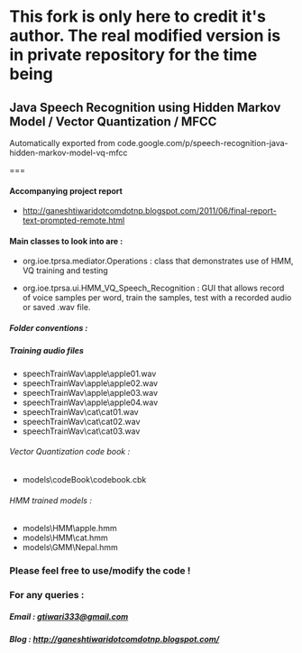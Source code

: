 # This fork is only here to credit it's author. The real modified version is in private repository for the time being

## Java Speech Recognition using Hidden Markov Model / Vector Quantization / MFCC 


Automatically exported from code.google.com/p/speech-recognition-java-hidden-markov-model-vq-mfcc

===

#### Accompanying project report

- http://ganeshtiwaridotcomdotnp.blogspot.com/2011/06/final-report-text-prompted-remote.html

#### Main classes to look into are :

- org.ioe.tprsa.mediator.Operations : class that demonstrates use of HMM, VQ training and testing

- org.ioe.tprsa.ui.HMM_VQ_Speech_Recognition : GUI that allows record of voice samples per word, train the samples, test with a recorded audio or saved .wav file.


##### Folder conventions :

##### Training audio files 
-	speechTrainWav\apple\apple01.wav
-	speechTrainWav\apple\apple02.wav
-	speechTrainWav\apple\apple03.wav
-	speechTrainWav\apple\apple04.wav
-	speechTrainWav\cat\cat01.wav
-	speechTrainWav\cat\cat02.wav
-	speechTrainWav\cat\cat03.wav
	
###### Vector Quantization code book :	
-	models\codeBook\codebook.cbk
	
###### HMM trained models :	
-	models\HMM\apple.hmm
-	models\HMM\cat.hmm
-	models\GMM\Nepal.hmm


### Please feel free to use/modify the code !
  
### For any queries :
 
##### Email : gtiwari333@gmail.com
##### Blog : http://ganeshtiwaridotcomdotnp.blogspot.com/ 
